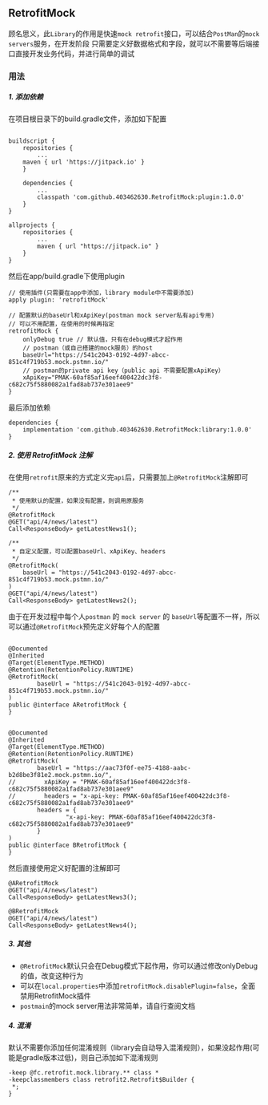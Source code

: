 ## RetrofitMock

顾名思义，此`Library`的作用是快速`mock retrofit`接口，可以结合`PostMan`的`mock servers`服务，在开发阶段 只需要定义好数据格式和字段，就可以不需要等后端接口直接开发业务代码，并进行简单的调试

### 用法

##### 1. 添加依赖

在项目根目录下的build.gradle文件，添加如下配置

```

buildscript {
    repositories {
    	...
	maven { url 'https://jitpack.io' }
    }
    
    dependencies {
    	...
        classpath 'com.github.403462630.RetrofitMock:plugin:1.0.0'
    }
}

allprojects {
    repositories {
        ...
        maven { url "https://jitpack.io" }
    }
}
```

然后在app/build.gradle下使用plugin

```
// 使用插件(只需要在app中添加，library module中不需要添加)
apply plugin: 'retrofitMock'

// 配置默认的baseUrl和xApiKey(postman mock server私有api专用)
// 可以不用配置，在使用的时候再指定
retrofitMock {
    onlyDebug true // 默认值，只有在debug模式才起作用
    // postman（或自己搭建的mock服务）的host
    baseUrl="https://541c2043-0192-4d97-abcc-851c4f719b53.mock.pstmn.io/"
    // postman的private api key（public api 不需要配置xApiKey）
    xApiKey="PMAK-60af85af16eef400422dc3f8-c682c75f5880082a1fad8ab737e301aee9"
}
```

最后添加依赖

```
dependencies {
    implementation 'com.github.403462630.RetrofitMock:library:1.0.0'
}
```

##### 2. 使用 RetrofitMock 注解

在使用`retrofit`原来的方式定义完`api`后，只需要加上`@RetrofitMock`注解即可

```
/**
 * 使用默认的配置，如果没有配置，则调用原服务
 */
@RetrofitMock
@GET("api/4/news/latest")
Call<ResponseBody> getLatestNews1();

/**
 * 自定义配置，可以配置baseUrl、xApiKey、headers
 */
@RetrofitMock(
    baseUrl = "https://541c2043-0192-4d97-abcc-851c4f719b53.mock.pstmn.io/"
)
@GET("api/4/news/latest")
Call<ResponseBody> getLatestNews2();

```

由于在开发过程中每个人`postman` 的 `mock server` 的 `baseUrl`等配置不一样，所以可以通过`@RetrofitMock`预先定义好每个人的配置

```

@Documented
@Inherited
@Target(ElementType.METHOD)
@Retention(RetentionPolicy.RUNTIME)
@RetrofitMock(
        baseUrl = "https://541c2043-0192-4d97-abcc-851c4f719b53.mock.pstmn.io/"
)
public @interface ARetrofitMock {
}


@Documented
@Inherited
@Target(ElementType.METHOD)
@Retention(RetentionPolicy.RUNTIME)
@RetrofitMock(
        baseUrl = "https://aac73f0f-ee75-4188-aabc-b2d8be3f81e2.mock.pstmn.io/",
//        xApiKey = "PMAK-60af85af16eef400422dc3f8-c682c75f5880082a1fad8ab737e301aee9"
//        headers = "x-api-key: PMAK-60af85af16eef400422dc3f8-c682c75f5880082a1fad8ab737e301aee9"
        headers = {
                "x-api-key: PMAK-60af85af16eef400422dc3f8-c682c75f5880082a1fad8ab737e301aee9"
        }
)
public @interface BRetrofitMock {
}

```

然后直接使用定义好配置的注解即可

```
@ARetrofitMock
@GET("api/4/news/latest")
Call<ResponseBody> getLatestNews3();

@BRetrofitMock
@GET("api/4/news/latest")
Call<ResponseBody> getLatestNews4();
```

##### 3. 其他

- `@RetrofitMock`默认只会在Debug模式下起作用，你可以通过修改onlyDebug的值，改变这种行为
- 可以在`local.properties`中添加`retrofitMock.disablePlugin=false`，全面禁用RetrofitMock插件
- `postmain`的mock server用法非常简单，请自行查阅文档

##### 4. 混淆

默认不需要你添加任何混淆规则（library会自动导入混淆规则），如果没起作用(可能是gradle版本过低)，则自己添加如下混淆规则

```
-keep @fc.retrofit.mock.library.** class *
-keepclassmembers class retrofit2.Retrofit$Builder {
 *;
}
```
